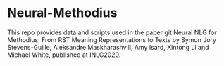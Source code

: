 # Neural-Methodius
This repo provides data and scripts used in the paper git Neural NLG for Methodius: From RST Meaning Representations to Texts 
by Symon Jory Stevens-Guille, Aleksandre Maskharashvili, Amy Isard, Xintong Li and Michael White, published at INLG2020.




